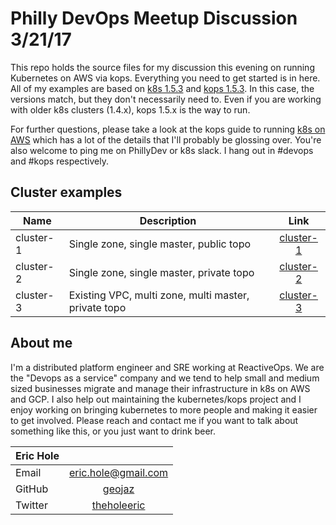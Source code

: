 # Philly DevOps Meetup Discussion 3/21/17

This repo holds the source files for my discussion this evening on running Kubernetes on AWS via kops. Everything you need to get started is in here. All of my examples are based on [k8s 1.5.3](https://github.com/kubernetes/kubernetes/tree/v1.5.3) and [kops 1.5.3](https://github.com/kubernetes/kops/tree/1.5.3). In this case, the versions match, but they don't necessarily need to. Even if you are working with older k8s clusters (1.4.x), kops 1.5.x is the way to run.

For further questions, please take a look at the kops guide to running [k8s on AWS](https://github.com/kubernetes/kops/blob/master/docs/aws.md) which has a lot of the details that I'll probably be glossing over. You're also welcome to ping me on PhillyDev or k8s slack. I hang out in #devops and #kops respectively.


## Cluster examples


| Name | Description  |  Link |
| -----| ------------| :------: |
| cluster-1 | Single zone, single master, public topo | [cluster-1](asdf) |
| cluster-2 | Single zone, single master, private topo | [cluster-2](asdf) |
| cluster-3 | Existing VPC, multi zone, multi master, private topo| [cluster-3](asdf) |



## About me

I'm a distributed platform engineer and SRE working at ReactiveOps. We are the "Devops as a service" company and we tend to help small and medium sized businesses migrate and manage their infrastructure in k8s on AWS and GCP. I also help out maintaining the kubernetes/kops project and I enjoy working on bringing kubernetes to more people and making it easier to get involved. Please reach and contact me if you want to talk about something like this, or you just want to drink beer.


| Eric Hole    |           |
| ------------- |:-------------:|
| Email      | [eric.hole@gmail.com](mailto:eric.hole@gmail.com) |
| GitHub    | [geojaz](https://github.com/geojaz)      |
| Twitter| [theholeeric](https://twitter.com/theholeeric)   |

